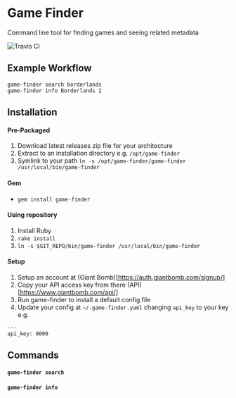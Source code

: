 # Game Finder

Command line tool for finding games and seeing related metadata

![Travis CI](https://travis-ci.org/ctompkinson/game-finder.svg?branch=master)

## Example Workflow
```
game-finder search borderlands
game-finder info Borderlands 2
```

## Installation

#### Pre-Packaged
1. Download latest releases zip file for your architecture
2. Extract to an installation directory e.g. `/opt/game-finder`
3. Symlink to your path `ln -s /opt/game-finder/game-finder /usr/local/bin/game-finder`

#### Gem
- `gem install game-finder`

#### Using repository
1. Install Ruby
2. `rake install`
3. `ln -s $GIT_REPO/bin/game-finder /usr/local/bin/game-finder`

#### Setup
1. Setup an account at (Giant Bomb)[https://auth.giantbomb.com/signup/]
2. Copy your API access key from there (API)[https://www.giantbomb.com/api/]
3. Run game-finder to install a default config file
4. Update your config at `~/.game-finder.yaml` changing `api_key` to your key e.g.

```
---
api_key: 0000
```

## Commands

#### `game-finder search`


#### `game-finder info`
